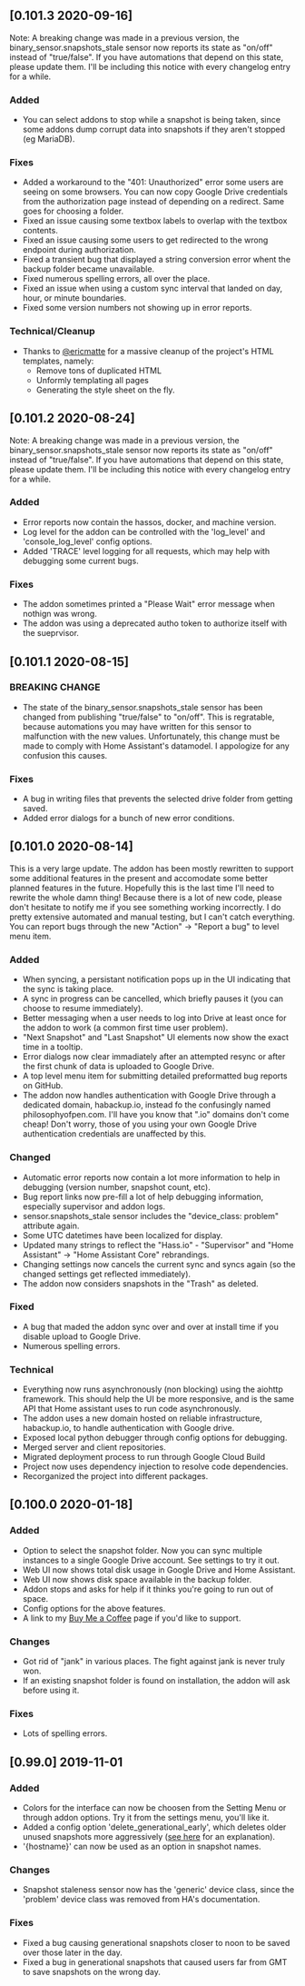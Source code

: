 ## [0.101.3 2020-09-16]
Note: A breaking change was made in a previous version, the binary_sensor.snapshots_stale sensor now reports its state as "on/off" instead of "true/false".  If you have automations that depend on this state, please update them.  I'll be including this notice with every changelog entry for a while.

### Added
- You can select addons to stop while a snapshot is being taken, since some addons dump corrupt data into snapshots if they aren't stopped (eg MariaDB).

### Fixes
- Added a workaround to the "401: Unauthorized" error some users are seeing on some browsers.  You can now copy Google Drive credentials from the authorization page instead of depending on a redirect.  Same goes for choosing a folder.
- Fixed an issue causing some textbox labels to overlap with the textbox contents.
- Fixed an issue causing some users to get redirected to the wrong endpoint during authorization.
- Fixed a transient bug that displayed a string conversion error whent the backup folder became unavailable.
- Fixed numerous spelling errors, all over the place.
- Fixed an issue when using a custom sync interval that landed on day, hour, or minute boundaries.
- Fixed some version numbers not showing up in error reports.

### Technical/Cleanup
- Thanks to [@ericmatte](https://github.com/ericmatte/) for a massive cleanup of the project's HTML templates, namely:
  - Remove tons of duplicated HTML
  - Unformly templating all pages
  - Generating the style sheet on the fly.

## [0.101.2 2020-08-24]
Note: A breaking change was made in a previous version, the binary_sensor.snapshots_stale sensor now reports its state as "on/off" instead of "true/false".  If you have automations that depend on this state, please update them.  I'll be including this notice with every changelog entry for a while.

### Added
- Error reports now contain the hassos, docker, and machine version.
- Log level for the addon can be controlled with the 'log_level' and 'console_log_level' config options.
- Added 'TRACE' level logging for all requests, which may help with debugging some current bugs.


### Fixes
- The addon sometimes printed a "Please Wait" error message when nothign was wrong.
- The addon was using a deprecated autho token to authorize itself with the sueprvisor.

## [0.101.1 2020-08-15]
### BREAKING CHANGE
- The state of the binary_sensor.snapshots_stale sensor has been changed from publishing "true/false" to "on/off".  This is regratable, because automations you may have written for this sensor to malfunction with the new values.  Unfortunately, this change must be made to comply with Home Assistant's datamodel.  I appologize for any confusion this causes.

### Fixes
- A bug in writing files that prevents the selected drive folder from getting saved.
- Added error dialogs for a bunch of new error conditions.

## [0.101.0 2020-08-14]
This is a very large update.  The addon has been mostly rewritten to support some additional features in the present and accomodate some better planned features in the future.  Hopefully this is the last time I'll need to rewrite the whole damn thing!
Because there is a lot of new code, please don't hesitate to notify me if you see something working incorrectly.  I do pretty extensive automated and manual testing, but I can't catch everything.  You can report bugs through the new "Action" -> "Report a bug" to level menu item.
### Added
- When syncing, a persistant notification pops up in the UI indicating that the sync is taking place.
- A sync in progress can be cancelled, which briefly pauses it (you can choose to resume immediately).
- Better messaging when a user needs to log into Drive at least once for the addon to work (a common first time user problem).
- "Next Snapshot" and "Last Snapshot" UI elements now show the exact time in a tooltip.
- Error dialogs now clear immadiately after an attempted resync or after the first chunk of data is uploaded to Google Drive.
- A top level menu item for submitting detailed preformatted bug reports on GitHub.
- The addon now handles authentication with Google Drive through a dedicated domain, habackup.io, instead fo the confusingly named philosophyofpen.com.  I'll have you know that ".io" domains don't come cheap!  Don't worry, those of you using your own Google Drive authentication credentials are unaffected by this. 


### Changed
- Automatic error reports now contain a lot more information to help in debugging (version number, snapshot count, etc).
- Bug report links now pre-fill a lot of help debugging information, especially supervisor and addon logs.
- sensor.snapshots_stale sensor includes the "device_class: problem" attribute again.
- Some UTC datetimes have been localized for display.
- Updated many strings to reflect the "Hass.io" - "Supervisor" and "Home Assistant" -> "Home Assistant Core" rebrandings.
- Changing settings now cancels the current sync and syncs again (so the changed settings get reflected immediately).
- The addon now considers snapshots in the "Trash" as deleted.

### Fixed
- A bug that maded the addon sync over and over at install time if you disable upload to Google Drive.
- Numerous spelling errors.

### Technical
- Everything now runs asynchronously (non blocking) using the aiohttp framework.  This should help the UI be more responsive, and is the same API that Home assistant uses to run code asynchronously.
- The addon uses a new domain hosted on reliable infrastructure, habackup.io, to handle authentication with Google drive.
- Exposed local python debugger through config options for debugging.
- Merged server and client repositories.
- Migrated deployment process to run through Google Cloud Build
- Project now uses dependency injection to resolve code dependencies.
- Recorganized the project into different packages.

## [0.100.0 2020-01-18]
### Added
- Option to select the snapshot folder.  Now you can sync multiple instances to a single Google Drive account. See settings to try it out.
- Web UI now shows total disk usage in Google Drive and Home Assistant.
- Web UI now shows disk space available in the backup folder.
- Addon stops and asks for help if it thinks you're going to run out of space.
- Config options for the above features.
- A link to my [Buy Me a Coffee](https://www.buymeacoffee.com/sabeechen) page if you'd like to support.
### Changes
- Got rid of "jank" in various places.  The fight against jank is never truly won.
- If an existing snapshot folder is found on installation, the addon will ask before using it.
### Fixes
- Lots of spelling errors.

## [0.99.0] 2019-11-01
### Added
- Colors for the interface can now be choosen from the Setting Menu or through addon options.  Try it from the settings menu, you'll like it.
- Added a config option 'delete_generational_early', which deletes older unused snapshots more aggressively ([see here](https://github.com/sabeechen/hassio-google-drive-backup/blob/master/hassio-google-drive-backup/GENERATIONAL_BACKUP.md) for an explanation).
- '{hostname}' can now be used as an option in snapshot names. 

### Changes
- Snapshot staleness sensor now has the 'generic' device class, since the 'problem' device class was removed from HA's documentation.

### Fixes
- Fixed a bug causing generational snapshots closer to noon to be saved over those later in the day.
- Fixed a bug in generational snapshots that caused users far from GMT to save snapshots on the wrong day.
